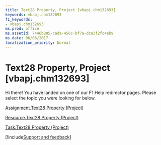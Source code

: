 ```yaml
---
title: Text28 Property, Project [vbapj.chm132693]
keywords: vbapj.chm132693
f1_keywords:
- vbapj.chm132693
ms.prod: office
ms.assetid: 7446b885-cada-456c-bf7a-dca3f2fc4eb9
ms.date: 06/08/2017
localization_priority: Normal
---
```



# Text28 Property, Project [vbapj.chm132693]

Hi there! You have landed on one of our F1 Help redirector pages. Please select the topic you were looking for below.

[Assignment.Text28 Property (Project)](https://msdn.microsoft.com/library/70dd5ef5-d25b-4b9e-97d7-b894b1649242%28Office.15%29.aspx)

[Resource.Text28 Property (Project)](https://msdn.microsoft.com/library/37e24f89-de3a-5bb8-5ad1-2fe34339a935%28Office.15%29.aspx)

[Task.Text28 Property (Project)](https://msdn.microsoft.com/library/467c1f85-0c75-19ac-38d0-4a9f4342bc20%28Office.15%29.aspx)

[!include[Support and feedback](~/includes/feedback-boilerplate.md)]